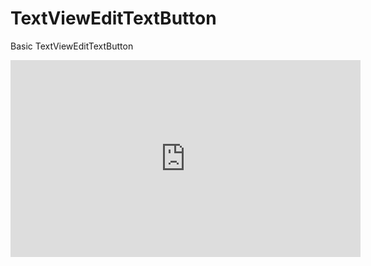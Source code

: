 # TextViewEditTextButton
Basic TextViewEditTextButton

<iframe width="560" height="315" src="https://www.youtube.com/embed/rlcxUnxvYAs" frameborder="0" allow="accelerometer; autoplay; encrypted-media; gyroscope; picture-in-picture" allowfullscreen></iframe>

